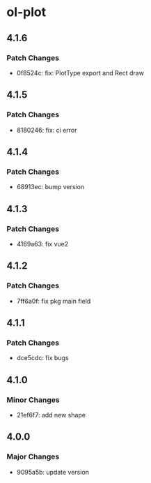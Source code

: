 # ol-plot

## 4.1.6

### Patch Changes

- 0f8524c: fix: PlotType export and Rect draw

## 4.1.5

### Patch Changes

- 8180246: fix: ci error

## 4.1.4

### Patch Changes

- 68913ec: bump version

## 4.1.3

### Patch Changes

- 4169a63: fix vue2

## 4.1.2

### Patch Changes

- 7ff6a0f: fix pkg main field

## 4.1.1

### Patch Changes

- dce5cdc: fix bugs

## 4.1.0

### Minor Changes

- 21ef6f7: add new shape

## 4.0.0

### Major Changes

- 9095a5b: update version
